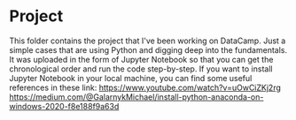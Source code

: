 # Project
This folder contains the project that I've been working on DataCamp. Just a simple cases that are using Python and digging deep into the fundamentals. It was uploaded in the form of Jupyter Notebook so that you can get the chronological order and run the code step-by-step.
If you want to install Jupyter Notebook in your local machine, you can find some useful references in these link:
https://www.youtube.com/watch?v=uOwCiZKj2rg
https://medium.com/@GalarnykMichael/install-python-anaconda-on-windows-2020-f8e188f9a63d
